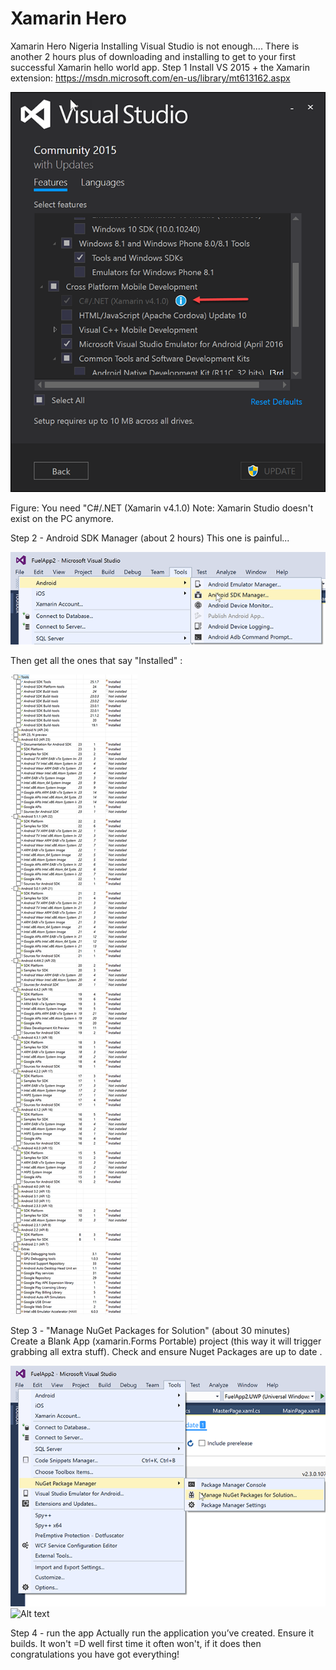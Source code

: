 # Xamarin Hero
Xamarin Hero Nigeria
Installing Visual Studio is not enough.... 
There is another 2 hours plus of downloading and installing to get to your first successful Xamarin hello world app.
Step 1
Install VS 2015 + the Xamarin extension:  https://msdn.microsoft.com/en-us/library/mt613162.aspx 


![Alt text](./images/xamarin1.png?raw=true "Xamarin1")


Figure: You need "C#/.NET (Xamarin v4.1.0)
Note: Xamarin Studio doesn't exist on the PC anymore.

Step 2 - Android SDK Manager (about 2 hours)
This one is painful... 

![Alt text](./images/xamarin2.png "Xamarin2")


Then get all the ones that say "Installed" :

![Alt text](./images/xamarin3.png "Xamarin3")


Step 3 - "Manage NuGet Packages for Solution" (about 30 minutes)  
Create a Blank App (xamarin.Forms Portable) project (this way it will trigger grabbing all extra stuff).
Check and ensure Nuget Packages are up to date .

![Alt text](./images/xamarin4.png "Xamarin4")
![Alt text](xamarin-5.png"Xamarin5")


Step 4 - run the app
Actually run the application you’ve created. Ensure it builds. It won't =D well first time it often won't, if it does then congratulations you have got everything!
